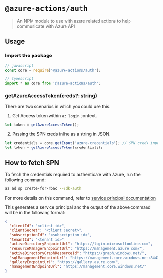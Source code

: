# `@azure-actions/auth`

> An NPM module to use with azure related actions to help communicate with Azure API

## Usage 

### Import the package 

```js
// javascript
const core = require('@azure-actions/auth');

// typescript
import * as core from '@azure-actions/auth';
```

### getAzureAccessToken(creds?: string)

There are two scenarios in which you could use this.

1. Get Access token within `az login` context.

```js
let token = getAzureAccessToken();
```

2. Passing the SPN creds inline as a string in JSON.

```js
let credentials = core.getInput('azure-credentials'); // SPN creds input
let token = getAzureAccessToken(credentials);
```

## How to fetch SPN

To fetch the credentials required to authenticate with Azure, run the following command:

```sh
az ad sp create-for-rbac --sdk-auth
```

For more details on this command, refer to [service principal documentation](https://docs.microsoft.com/cli/azure/ad/sp?view=azure-cli-latest#az-ad-sp-create-for-rbac)

This generates a service principal and the output of the above command will be in the following format:

```json
{
  "clientId": "<client id>",
  "clientSecret": "<client secret>",
  "subscriptionId": "<subscription id>",
  "tenantId": "<tenant id>",
  "activeDirectoryEndpointUrl": "https://login.microsoftonline.com",
  "resourceManagerEndpointUrl": "https://management.azure.com/",
  "activeDirectoryGraphResourceId": "https://graph.windows.net/",
  "sqlManagementEndpointUrl": "https://management.core.windows.net:8443/",
  "galleryEndpointUrl": "https://gallery.azure.com/",
  "managementEndpointUrl": "https://management.core.windows.net/"
}
```